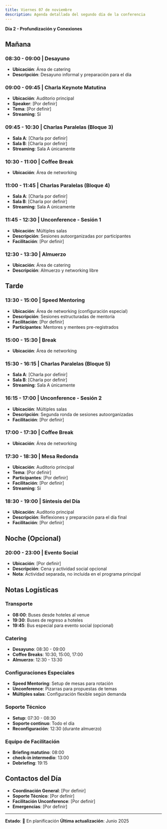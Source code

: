 ```yaml
---
title: Viernes 07 de noviembre
description: Agenda detallada del segundo día de la conferencia
---
```


**Día 2 - Profundización y Conexiones**

## Mañana

### 08:30 - 09:00 | Desayuno
- **Ubicación**: Área de catering
- **Descripción**: Desayuno informal y preparación para el día

### 09:00 - 09:45 | Charla Keynote Matutina
- **Ubicación**: Auditorio principal
- **Speaker**: [Por definir]
- **Tema**: [Por definir]
- **Streaming**: Sí

### 09:45 - 10:30 | Charlas Paralelas (Bloque 3)
- **Sala A**: [Charla por definir]
- **Sala B**: [Charla por definir]
- **Streaming**: Sala A únicamente

### 10:30 - 11:00 | Coffee Break
- **Ubicación**: Área de networking

### 11:00 - 11:45 | Charlas Paralelas (Bloque 4)
- **Sala A**: [Charla por definir]
- **Sala B**: [Charla por definir]
- **Streaming**: Sala A únicamente

### 11:45 - 12:30 | Unconference - Sesión 1
- **Ubicación**: Múltiples salas
- **Descripción**: Sesiones autoorganizadas por participantes
- **Facilitación**: [Por definir]

### 12:30 - 13:30 | Almuerzo
- **Ubicación**: Área de catering
- **Descripción**: Almuerzo y networking libre

## Tarde

### 13:30 - 15:00 | Speed Mentoring
- **Ubicación**: Área de networking (configuración especial)
- **Descripción**: Sesiones estructuradas de mentoría
- **Facilitación**: [Por definir]
- **Participantes**: Mentores y mentees pre-registrados

### 15:00 - 15:30 | Break
- **Ubicación**: Área de networking

### 15:30 - 16:15 | Charlas Paralelas (Bloque 5)
- **Sala A**: [Charla por definir]
- **Sala B**: [Charla por definir]
- **Streaming**: Sala A únicamente

### 16:15 - 17:00 | Unconference - Sesión 2
- **Ubicación**: Múltiples salas
- **Descripción**: Segunda ronda de sesiones autoorganizadas
- **Facilitación**: [Por definir]

### 17:00 - 17:30 | Coffee Break
- **Ubicación**: Área de networking

### 17:30 - 18:30 | Mesa Redonda
- **Ubicación**: Auditorio principal
- **Tema**: [Por definir]
- **Participantes**: [Por definir]
- **Facilitación**: [Por definir]
- **Streaming**: Sí

### 18:30 - 19:00 | Síntesis del Día
- **Ubicación**: Auditorio principal
- **Descripción**: Reflexiones y preparación para el día final
- **Facilitación**: [Por definir]

## Noche (Opcional)

### 20:00 - 23:00 | Evento Social
- **Ubicación**: [Por definir]
- **Descripción**: Cena y actividad social opcional
- **Nota**: Actividad separada, no incluida en el programa principal

## Notas Logísticas

### Transporte
- **08:00**: Buses desde hoteles al venue
- **19:30**: Buses de regreso a hoteles
- **19:45**: Bus especial para evento social (opcional)

### Catering
- **Desayuno**: 08:30 - 09:00
- **Coffee Breaks**: 10:30, 15:00, 17:00
- **Almuerzo**: 12:30 - 13:30

### Configuraciones Especiales
- **Speed Mentoring**: Setup de mesas para rotación
- **Unconference**: Pizarras para propuestas de temas
- **Múltiples salas**: Configuración flexible según demanda

### Soporte Técnico
- **Setup**: 07:30 - 08:30
- **Soporte continuo**: Todo el día
- **Reconfiguración**: 12:30 (durante almuerzo)

### Equipo de Facilitación
- **Briefing matutino**: 08:00
- **check-in intermedio**: 13:00
- **Debriefing**: 19:15

## Contactos del Día
- **Coordinación General**: [Por definir]
- **Soporte Técnico**: [Por definir]
- **Facilitación Unconference**: [Por definir]
- **Emergencias**: [Por definir]

---

**Estado**: 🚧 En planificación
**Última actualización**: Junio 2025